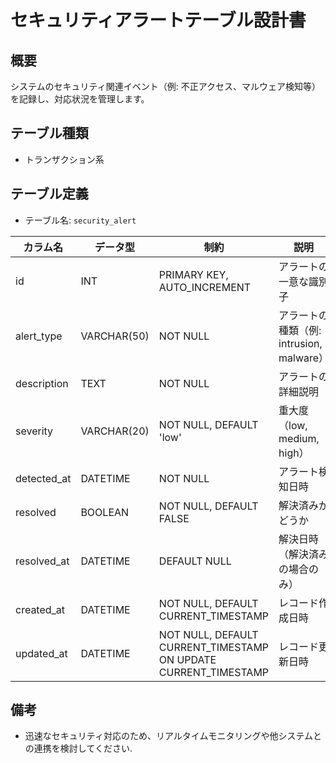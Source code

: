 # セキュリティアラートテーブル設計書

## 概要
システムのセキュリティ関連イベント（例: 不正アクセス、マルウェア検知等）を記録し、対応状況を管理します。

## テーブル種類
- トランザクション系

## テーブル定義
- テーブル名: `security_alert`

| カラム名    | データ型     | 制約                                                   | 説明                                          |
|-------------|--------------|--------------------------------------------------------|-----------------------------------------------|
| id          | INT          | PRIMARY KEY, AUTO_INCREMENT                            | アラートの一意な識別子                          |
| alert_type  | VARCHAR(50)  | NOT NULL                                               | アラートの種類（例: intrusion, malware）       |
| description | TEXT         | NOT NULL                                               | アラートの詳細説明                             |
| severity    | VARCHAR(20)  | NOT NULL, DEFAULT 'low'                                | 重大度（low, medium, high）                    |
| detected_at | DATETIME     | NOT NULL                                               | アラート検知日時                               |
| resolved    | BOOLEAN      | NOT NULL, DEFAULT FALSE                                | 解決済みかどうか                               |
| resolved_at | DATETIME     | DEFAULT NULL                                           | 解決日時（解決済みの場合のみ）                 |
| created_at  | DATETIME     | NOT NULL, DEFAULT CURRENT_TIMESTAMP                    | レコード作成日時                              |
| updated_at  | DATETIME     | NOT NULL, DEFAULT CURRENT_TIMESTAMP ON UPDATE CURRENT_TIMESTAMP | レコード更新日時            |

## 備考
- 迅速なセキュリティ対応のため、リアルタイムモニタリングや他システムとの連携を検討してください.
